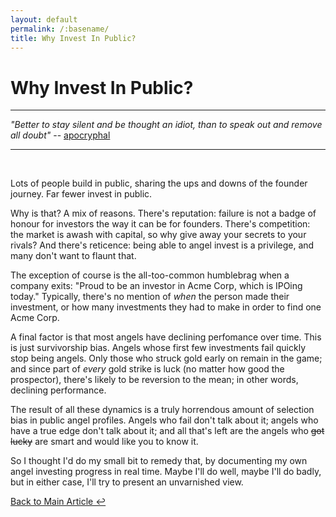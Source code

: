 ```yaml
---
layout: default
permalink: /:basename/
title: Why Invest In Public?
---
```


# Why Invest In Public?

----
*"Better to stay silent and be thought an idiot, than to speak out and remove all doubt"* -- [apocryphal](https://quoteinvestigator.com/2010/05/17/remain-silent/)

----

<br/>

Lots of people build in public, sharing the ups and downs of the founder journey.  Far fewer invest in public.  

Why is that?  A mix of reasons.  There's reputation: failure is not a badge of honour for investors the way it can be for founders. There's competition: the market is awash with capital, so why give away your secrets to your rivals?  And there's reticence: being able to angel invest is a privilege, and many don't want to flaunt that.

The exception of course is the all-too-common humblebrag when a company exits: "Proud to be an investor in Acme Corp, which is IPOing today."  Typically, there's no mention of *when* the person made their investment, or how many investments they had to make in order to find one Acme Corp.

A final factor is that most angels have declining perfomance over time.  This is just survivorship bias.  Angels whose first few investments fail quickly stop being angels.  Only those who struck gold early on remain in the game; and since part of *every* gold strike is luck (no matter how good the prospector), there's likely to be reversion to the mean; in other words, declining performance.  

The result of all these dynamics is a truly horrendous amount of selection bias in public angel profiles.  Angels who fail don't talk about it; angels who have a true edge don't talk about it; and all that's left are the angels who <strike>got lucky</strike> are smart and would like you to know it.

So I thought I'd do my small bit to remedy that, by documenting my own angel investing progress in real time.  Maybe I'll do well, maybe I'll do badly, but in either case, I'll try to present an unvarnished view.  

[Back to Main Article ↩](/investing-in-public)

<br/>
<br/>
<br/>